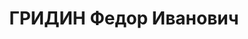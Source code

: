 ---
title: ГРИДИН Федор Иванович
description: "1896 року народження, м. Рутченкове Донецької області, українець, освіта\
  \ середня, безпартійний. Проживав: Донецька область, м. Горлівка, вул. Ударна, буд.\
  \ № 272. Маркшейдер шахти \"Комсомолець\". \n  Заарештований 17 січня 1937 року.\
  \ Засуджений військовою колегією Верховного Суду СРСР до розстрілу. Вирок приведений\
  \ до виконання у м. Донецьку 2 грудня 1937 року. \n  Реабілітований у 1992 році."
---